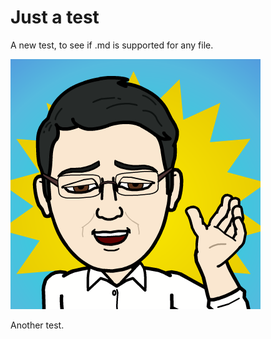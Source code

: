 # Just a test
A new test, to see if .md is supported for any file.

![Test](me_bitstripped.png)

Another test.


